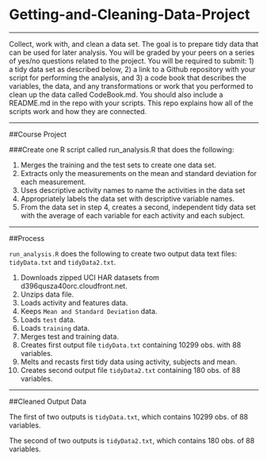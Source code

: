 # Getting-and-Cleaning-Data-Project

---

Collect, work with, and clean a data set. The goal is to prepare tidy data that can be used for later analysis. You will be graded by your peers on a series of yes/no questions related to the project. You will be required to submit: 1) a tidy data set as described below, 2) a link to a Github repository with your script for performing the analysis, and 3) a code book that describes the variables, the data, and any transformations or work that you performed to clean up the data called CodeBook.md. You should also include a README.md in the repo with your scripts. This repo explains how all of the scripts work and how they are connected.

---

##Course Project

###Create one R script called run_analysis.R that does the following:

1. Merges the training and the test sets to create one data set.
2. Extracts only the measurements on the mean and standard deviation for each measurement.
3. Uses descriptive activity names to name the activities in the data set
4. Appropriately labels the data set with descriptive variable names.
5. From the data set in step 4, creates a second, independent tidy data set with the average of each variable for each activity and each subject.

---

##Process

`run_analysis.R` does the following to create two output data text files: `tidyData.txt` and `tidyData2.txt`.

1. Downloads zipped UCI HAR datasets from d396qusza40orc.cloudfront.net.
2. Unzips data file.
3. Loads activity and features data.
4. Keeps `Mean and Standard Deviation` data.
5. Loads `test` data.
6. Loads `training` data.
7. Merges test and training data.
8. Creates first output file `tidyData.txt` containing 10299 obs. with 88 variables.
9. Melts and recasts first tidy data using activity, subjects and mean.
10. Creates second output file `tidyData2.txt` containing 180 obs. of  88 variables.

---

##Cleaned Output Data

The first of two outputs is `tidyData.txt`, which contains 10299 obs. of  88 variables.

The second of two outputs is `tidyData2.txt`, which contains 180 obs. of  88 variables.
